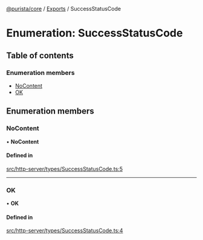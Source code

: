 [@purista/core](../README.md) / [Exports](../modules.md) / SuccessStatusCode

# Enumeration: SuccessStatusCode

## Table of contents

### Enumeration members

- [NoContent](SuccessStatusCode.md#nocontent)
- [OK](SuccessStatusCode.md#ok)

## Enumeration members

### NoContent

• **NoContent**

#### Defined in

[src/http-server/types/SuccessStatusCode.ts:5](https://github.com/sebastianwessel/purista/blob/40390cf/src/http-server/types/SuccessStatusCode.ts#L5)

___

### OK

• **OK**

#### Defined in

[src/http-server/types/SuccessStatusCode.ts:4](https://github.com/sebastianwessel/purista/blob/40390cf/src/http-server/types/SuccessStatusCode.ts#L4)
